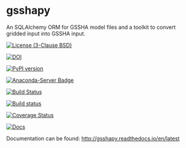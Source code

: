 # gsshapy
An SQLAlchemy ORM for GSSHA model files and a toolkit to convert gridded input into GSSHA input.

[![License (3-Clause BSD)](https://img.shields.io/badge/license-BSD%203--Clause-yellow.svg)](https://github.com/ci-water/gsshapy/blob/master/LICENSE)

[![DOI](https://zenodo.org/badge/26494532.svg)](https://zenodo.org/badge/latestdoi/26494532)

[![PyPI version](https://badge.fury.io/py/gsshapy.svg)](https://badge.fury.io/py/gsshapy)

[![Anaconda-Server Badge](https://anaconda.org/conda-forge/gsshapy/badges/version.svg)](https://anaconda.org/conda-forge/gsshapy)

[![Build Status](https://travis-ci.org/CI-WATER/gsshapy.svg)](https://travis-ci.org/CI-WATER/gsshapy)

[![Build status](https://ci.appveyor.com/api/projects/status/cjngdb82x2wu7ds2?svg=true)](https://ci.appveyor.com/project/snowman2/gsshapy)

[![Coverage Status](https://coveralls.io/repos/github/CI-WATER/gsshapy/badge.svg?branch=master)](https://coveralls.io/github/CI-WATER/gsshapy?branch=master)

[![Docs](https://readthedocs.org/projects/gsshapy/badge/?version=latest)](http://gsshapy.readthedocs.io/en/latest)

Documentation can be found: http://gsshapy.readthedocs.io/en/latest
